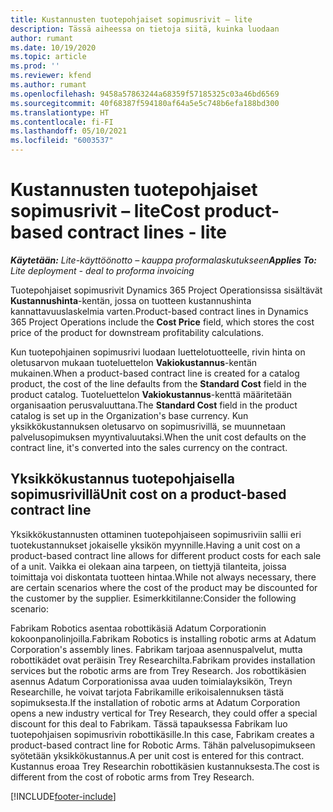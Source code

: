 ```yaml
---
title: Kustannusten tuotepohjaiset sopimusrivit – lite
description: Tässä aiheessa on tietoja siitä, kuinka luodaan
author: rumant
ms.date: 10/19/2020
ms.topic: article
ms.prod: ''
ms.reviewer: kfend
ms.author: rumant
ms.openlocfilehash: 9458a57863244a68359f57185325c03a46bd6569
ms.sourcegitcommit: 40f68387f594180af64a5e5c748b6efa188bd300
ms.translationtype: HT
ms.contentlocale: fi-FI
ms.lasthandoff: 05/10/2021
ms.locfileid: "6003537"
---
```

# <a name="cost-product-based-contract-lines---lite"></a><span data-ttu-id="529e5-103">Kustannusten tuotepohjaiset sopimusrivit – lite</span><span class="sxs-lookup"><span data-stu-id="529e5-103">Cost product-based contract lines - lite</span></span>

<span data-ttu-id="529e5-104">_**Käytetään:** Lite-käyttöönotto – kauppa proformalaskutukseen_</span><span class="sxs-lookup"><span data-stu-id="529e5-104">_**Applies To:** Lite deployment - deal to proforma invoicing_</span></span>


<span data-ttu-id="529e5-105">Tuotepohjaiset sopimusrivit Dynamics 365 Project Operationsissa sisältävät **Kustannushinta**-kentän, jossa on tuotteen kustannushinta kannattavuuslaskelmia varten.</span><span class="sxs-lookup"><span data-stu-id="529e5-105">Product-based contract lines in Dynamics 365 Project Operations include the **Cost Price** field, which stores the cost price of the product for downstream profitability calculations.</span></span>

<span data-ttu-id="529e5-106">Kun tuotepohjainen sopimusrivi luodaan luettelotuotteelle, rivin hinta on oletusarvon mukaan tuoteluettelon **Vakiokustannus**-kentän mukainen.</span><span class="sxs-lookup"><span data-stu-id="529e5-106">When a product-based contract line is created for a catalog product, the cost of the line defaults from the **Standard Cost** field in the product catalog.</span></span> <span data-ttu-id="529e5-107">Tuoteluettelon **Vakiokustannus**-kenttä määritetään organisaation perusvaluuttana.</span><span class="sxs-lookup"><span data-stu-id="529e5-107">The **Standard Cost** field in the product catalog is set up in the Organization's base currency.</span></span> <span data-ttu-id="529e5-108">Kun yksikkökustannuksen oletusarvo on sopimusrivillä, se muunnetaan palvelusopimuksen myyntivaluutaksi.</span><span class="sxs-lookup"><span data-stu-id="529e5-108">When the unit cost defaults on the contract line, it's converted into the sales currency on the contract.</span></span>

## <a name="unit-cost-on-a-product-based-contract-line"></a><span data-ttu-id="529e5-109">Yksikkökustannus tuotepohjaisella sopimusrivillä</span><span class="sxs-lookup"><span data-stu-id="529e5-109">Unit cost on a product-based contract line</span></span>

<span data-ttu-id="529e5-110">Yksikkökustannusten ottaminen tuotepohjaiseen sopimusriviin sallii eri tuotekustannukset jokaiselle yksikön myynnille.</span><span class="sxs-lookup"><span data-stu-id="529e5-110">Having a unit cost on a product-based contract line allows for different product costs for each sale of a unit.</span></span> <span data-ttu-id="529e5-111">Vaikka ei olekaan aina tarpeen, on tiettyjä tilanteita, joissa toimittaja voi diskontata tuotteen hintaa.</span><span class="sxs-lookup"><span data-stu-id="529e5-111">While not always necessary, there are certain scenarios where the cost of the product may be discounted for the customer by the supplier.</span></span> <span data-ttu-id="529e5-112">Esimerkkitilanne:</span><span class="sxs-lookup"><span data-stu-id="529e5-112">Consider the following scenario:</span></span>

<span data-ttu-id="529e5-113">Fabrikam Robotics asentaa robottikäsiä Adatum Corporationin kokoonpanolinjoilla.</span><span class="sxs-lookup"><span data-stu-id="529e5-113">Fabrikam Robotics is installing robotic arms at Adatum Corporation's assembly lines.</span></span> <span data-ttu-id="529e5-114">Fabrikam tarjoaa asennuspalvelut, mutta robottikädet ovat peräisin Trey Researchilta.</span><span class="sxs-lookup"><span data-stu-id="529e5-114">Fabrikam provides installation services but the robotic arms are from Trey Research.</span></span> <span data-ttu-id="529e5-115">Jos robottikäsien asennus Adatum Corporationissa avaa uuden toimialayksikön, Treyn Researchille, he voivat tarjota Fabrikamille erikoisalennuksen tästä sopimuksesta.</span><span class="sxs-lookup"><span data-stu-id="529e5-115">If the installation of robotic arms at Adatum Corporation opens a new industry vertical for Trey Research, they could offer a special discount for this deal to Fabrikam.</span></span> <span data-ttu-id="529e5-116">Tässä tapauksessa Fabrikam luo tuotepohjaisen sopimusrivin robottikäsille.</span><span class="sxs-lookup"><span data-stu-id="529e5-116">In this case, Fabrikam creates a product-based contract line for Robotic Arms.</span></span> <span data-ttu-id="529e5-117">Tähän palvelusopimukseen syötetään yksikkökustannus.</span><span class="sxs-lookup"><span data-stu-id="529e5-117">A per unit cost is entered for this contract.</span></span> <span data-ttu-id="529e5-118">Kustannus eroaa Trey Researchin robottikäsien kustannuksesta.</span><span class="sxs-lookup"><span data-stu-id="529e5-118">The cost is different from the cost of robotic arms from Trey Research.</span></span>


[!INCLUDE[footer-include](../../includes/footer-banner.md)]
